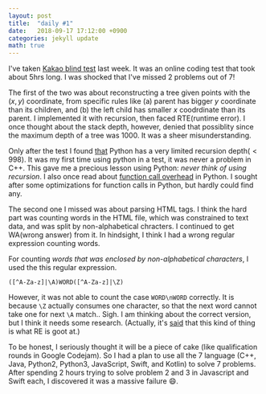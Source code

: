 ```yaml
---
layout: post
title:  "daily #1"
date:   2018-09-17 17:12:00 +0900
categories: jekyll update
math: true
---
```

I've taken [Kakao blind test][kakao] last week.
It was an online coding test that took about 5hrs long.
I was shocked that I've missed 2 problems out of 7!

The first of the two was about reconstructing a tree given points
with the $(x,y)$ coordinate, from specific rules like
(a) parent has bigger $y$ coordinate than its children, and 
(b) the left child has smaller $x$ coodrdinate than its parent.
I implemented it with recursion, then faced RTE(runtime error).
I once thought about the stack depth, however, denied that possiblity
since the maximum depth of a tree was $1000$. It was a sheer misunderstanding.

Only after the test I found [that][slimit] Python has a very limited recursion depth($<998$).
It was my first time using python in a test, it was never a problem in C++.
This gave me a precious lesson using Python: *never think of using recursion*.
I also once read about [function call overhead][func] in Python.
I sought after some optimizations for function calls in Python, but hardly could find any.

The second one I missed was about parsing HTML tags.
I think the hard part was counting words in the HTML file,
which was constrained to text data, and was split by non-alphabetical chracters.
I continued to get WA(wrong answer) from it.
In hindsight, I think I had a wrong regular expression counting words.

For counting *words that was enclosed by non-alphabetical characters*,
I used the this regular expression.

``([^A-Za-z]|\A)WORD([^A-Za-z]|\Z)``

However, it was not able to count the case
`WORD\nWORD` correctly. It is because `\Z` actually consumes one character,
so that the next word cannot take one for next `\A` match.. Sigh.
I am thinking about the correct version, but I think it needs some research.
(Actually, it's [said][re] that this kind of thing is what RE is goot at.)

To be honest, I seriously thought it will be a piece of cake
(like qualification rounds in Google Codejam).
So I had a plan to use all the 7 language
(C++, Java, Python2, Python3, JavaScript, Swift, and Kotlin)
to solve 7 problems. After spending 2 hours
trying to solve problem 2 and 3 in Javascript and Swift each,
I discovered it was a massive failure :smile:.

[kakao]: https://www.welcomekakao.com/competitions/79/2019-2nd-kakao-blind-recruitment
[slimit]: https://stackoverflow.com/questions/3323001/what-is-the-maximum-recursion-depth-in-python-and-how-to-increase-it
[func]: https://stackoverflow.com/questions/5790860/and-vs-list-and-dict-which-is-better
[re]: https://stackoverflow.com/questions/406230/regular-expression-to-match-a-line-that-doesnt-contain-a-word